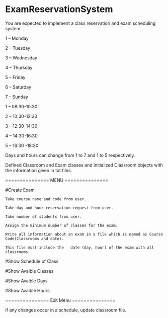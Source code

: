 # ExamReservationSystem


You are expected to implement a class reservation and exam scheduling system.

1 – Monday 	             

2 – Tuesday               

3 – Wednesday             

4 – Thursday              

5 – Friday                

6 – Saturday

7 – Sunday


1 –  08:30-10:30

2 –  10:30-12:30

3 –  12:30-14:30

4 –  14:30-16:30

5 –  16:30 -18:30


Days and hours can change from 1 to 7 and 1 to 5 respectively.

Defined Classroom and Exam classes and initialized Classroom objects with the information given in txt files.

=============== MENU =============== 

#Create Exam 
 
	Take course name and code from user.
  	
 	Take day and hour reservation request from user.
  
 	Take number of students from user.
  
 	Assign the minimum number of classes for the exam.

 	Write all information about an exam in a file which is named as Course Code(Classrooms and date).
  
 	This file must include the   date (day, hour) of the exam with all classrooms. 

#Show Schedule of Class

#Show Avaible Classes 

#Show Avaible Days 

#Show Avaible Hours 

=============== Exit Menu ===============

If any changes occur in a schedule, update classroom file.
